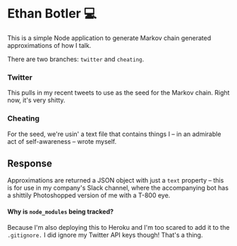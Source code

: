 # Ethan Botler :computer:

This is a simple Node application to generate Markov chain generated approximations of how I talk.

There are two branches: `twitter` and `cheating`.

### Twitter

This pulls in my recent tweets to use as the seed for the Markov chain. Right now, it's very shitty.

### Cheating

For the seed, we're usin' a text file that contains things I – in an admirable act of self-awareness – wrote myself.

## Response

Approximations are returned a JSON object with just a `text` property – this is for use in my company's Slack channel, where the accompanying bot has a shittily Photoshopped version of me with a T-800 eye.

#### Why is `node_modules` being tracked?

Because I'm also deploying this to Heroku and I'm too scared to add it to the `.gitignore.` I did ignore my Twitter API keys though! That's a thing.
